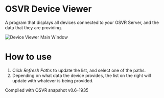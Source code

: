 # OSVR Device Viewer
A program that displays all devices connected to your OSVR Server, and the data that they are providing.

![Device Viewer Main Window](http://i.imgur.com/sZ1AaHz.png)

# How to use
1. Click *Refresh Paths* to update the list, and select one of the paths.
2. Depending on what data the device provides, the list on the right will update with whatever is being provided.

Compiled with OSVR snapshot v0.6-1935
